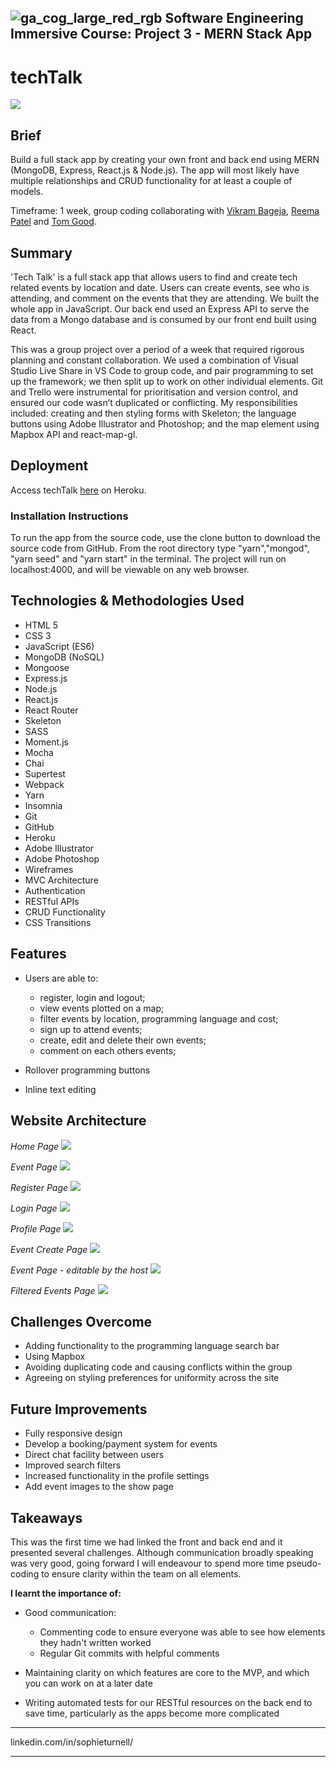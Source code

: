 ## ![ga_cog_large_red_rgb](https://cloud.githubusercontent.com/assets/40461/8183776/469f976e-1432-11e5-8199-6ac91363302b.png) Software Engineering Immersive Course: Project 3 - MERN Stack App

# techTalk

<img src="https://imgur.com/yDP94ht.jpg">

## Brief
Build a full stack app by creating your own front and back end using MERN (MongoDB, Express, React.js & Node.js). The app will most likely have multiple relationships and CRUD functionality for at least a couple of models.

Timeframe: 1 week, group coding collaborating with [Vikram Bageja](https://github.com/vikram1510), [Reema Patel](https://github.com/missreems) and [Tom Good](https://github.com/TE-Good).


## Summary
'Tech Talk' is a full stack app that allows users to find and create tech related events by location and date. Users can create events, see who is attending, and comment on the events that they are attending. We built the whole app in JavaScript. Our back end used an Express API to serve the data from a Mongo database and is consumed by our front end built using React. 

This was a group project over a period of a week that required rigorous planning and constant collaboration. We used a combination of Visual Studio Live Share in VS Code to group code, and pair programming to set up the framework; we then split up to work on other individual elements. Git and Trello were instrumental for prioritisation and version control, and ensured our code wasn’t duplicated or conflicting. My responsibilities included: creating and then styling forms with Skeleton; the language buttons using Adobe Illustrator and Photoshop; and the map element using Mapbox API and react-map-gl. 


## Deployment

Access techTalk [here](https://tech-talk-app.herokuapp.com/ "open me!") on Heroku.


### Installation Instructions
To run the app from the source code, use the clone button to download the source code from GitHub. From the root directory type "yarn","mongod", "yarn seed" and "yarn start" in the terminal. The project will run on localhost:4000, and will be viewable on any web browser.


## Technologies & Methodologies Used
- HTML 5
- CSS 3
- JavaScript (ES6)
- MongoDB (NoSQL)
- Mongoose
- Express.js
- Node.js
- React.js
- React Router
- Skeleton
- SASS
- Moment.js
- Mocha
- Chai
- Supertest
- Webpack
- Yarn
- Insomnia
- Git
- GitHub
- Heroku
- Adobe Illustrator
- Adobe Photoshop
- Wireframes
- MVC Architecture
- Authentication
- RESTful APIs
- CRUD Functionality
- CSS Transitions


## Features
- Users are able to:
  - register, login and logout;
  - view events plotted on a map;
  - filter events by location, programming language and cost;
  - sign up to attend events;
  - create, edit and delete their own events;
  - comment on each others events;

- Rollover programming buttons

- Inline text editing


## Website Architecture

*Home Page*
<img src="https://imgur.com/yDP94ht.jpg">

*Event Page*
<img src="https://imgur.com/4RSkBI7.jpg">

*Register Page*
<img src="https://imgur.com/tIVLrbB.jpg">

*Login Page*
<img src="https://imgur.com/fqcV9Xw.jpg">

*Profile Page*
<img src="https://imgur.com/vXGrLxj.jpg">

*Event Create Page*
<img src="https://imgur.com/S9NfyRS.jpg">

*Event Page - editable by the host*
<img src="https://imgur.com/RyaY21f.jpg">

*Filtered Events Page*
<img src="https://imgur.com/dvHb1EV.jpg">
   

## Challenges Overcome
- Adding functionality to the programming language search bar 
- Using Mapbox
- Avoiding duplicating code and causing conflicts within the group
- Agreeing on styling preferences for uniformity across the site
 

## Future Improvements
- Fully responsive design
- Develop a booking/payment system for events
- Direct chat facility between users
- Improved search filters 
- Increased functionality in the profile settings
- Add event images to the show page


## Takeaways
This was the first time we had linked the front and back end and it presented several challenges. Although communication broadly speaking was very good, going forward I will endeavour to spend more time pseudo-coding to ensure clarity within the team on all elements. 

**I learnt the importance of:**

- Good communication:
  - Commenting code to ensure everyone was able to see how elements they hadn't written worked
  - Regular Git commits with helpful comments

- Maintaining clarity on which features are core to the MVP, and which you can work on at a later date

- Writing automated tests for our RESTful resources on the back end to save time, particularly as the apps become more complicated


---

linkedin.com/in/sophieturnell/

---
